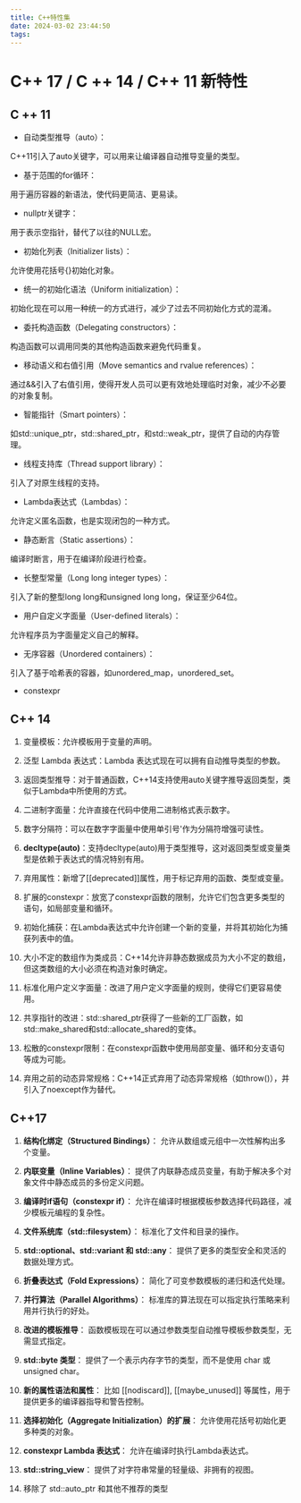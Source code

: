 ```yaml
---
title: C++特性集
date: 2024-03-02 23:44:50
tags:
---
```


# C++ 17 / C ++ 14 / C++ 11 新特性

<!-- more -->

## C ++ 11

- 自动类型推导（auto）：

C++11引入了auto关键字，可以用来让编译器自动推导变量的类型。

- 基于范围的for循环：

用于遍历容器的新语法，使代码更简洁、更易读。

- nullptr关键字：

用于表示空指针，替代了以往的NULL宏。

- 初始化列表（Initializer lists）：

允许使用花括号{}初始化对象。

- 统一的初始化语法（Uniform initialization）：

初始化现在可以用一种统一的方式进行，减少了过去不同初始化方式的混淆。

- 委托构造函数（Delegating constructors）：

构造函数可以调用同类的其他构造函数来避免代码重复。

- 移动语义和右值引用（Move semantics and rvalue references）：

通过&&引入了右值引用，使得开发人员可以更有效地处理临时对象，减少不必要的对象复制。

- 智能指针（Smart pointers）：

如std::unique_ptr，std::shared_ptr，和std::weak_ptr，提供了自动的内存管理。

- 线程支持库（Thread support library）：

引入了对原生线程的支持。

- Lambda表达式（Lambdas）：

允许定义匿名函数，也是实现闭包的一种方式。

- 静态断言（Static assertions）：

编译时断言，用于在编译阶段进行检查。

- 长整型常量（Long long integer types）：

引入了新的整型long long和unsigned long long，保证至少64位。

- 用户自定义字面量（User-defined literals）：

允许程序员为字面量定义自己的解释。

- 无序容器（Unordered containers）：

引入了基于哈希表的容器，如unordered_map，unordered_set。

- constexpr

## C++ 14

1. 变量模板：允许模板用于变量的声明。

2. 泛型 Lambda 表达式：Lambda 表达式现在可以拥有自动推导类型的参数。

3. 返回类型推导：对于普通函数，C++14支持使用auto关键字推导返回类型，类似于Lambda中所使用的方式。

4. 二进制字面量：允许直接在代码中使用二进制格式表示数字。

5. 数字分隔符：可以在数字字面量中使用单引号'作为分隔符增强可读性。

6. **decltype(auto)**：支持decltype(auto)用于类型推导，这对返回类型或变量类型是依赖于表达式的情况特别有用。

7. 弃用属性：新增了[[deprecated]]属性，用于标记弃用的函数、类型或变量。

8. 扩展的constexpr：放宽了constexpr函数的限制，允许它们包含更多类型的语句，如局部变量和循环。

9. 初始化捕获：在Lambda表达式中允许创建一个新的变量，并将其初始化为捕获列表中的值。

10. 大小不定的数组作为类成员：C++14允许非静态数据成员为大小不定的数组，但这类数组的大小必须在构造对象时确定。

11. 标准化用户定义字面量：改进了用户定义字面量的规则，使得它们更容易使用。

12. 共享指针的改进：std::shared_ptr获得了一些新的工厂函数，如std::make_shared和std::allocate_shared的变体。

13. 松散的constexpr限制：在constexpr函数中使用局部变量、循环和分支语句等成为可能。

14. 弃用之前的动态异常规格：C++14正式弃用了动态异常规格（如throw()），并引入了noexcept作为替代。

## C++17

1. **结构化绑定（Structured Bindings）**：
   允许从数组或元组中一次性解构出多个变量。

2. **内联变量（Inline Variables）**：
   提供了内联静态成员变量，有助于解决多个对象文件中静态成员的多份定义问题。

3. **编译时if语句（constexpr if）**：
   允许在编译时根据模板参数选择代码路径，减少模板元编程的复杂性。

4. **文件系统库（std::filesystem）**：
   标准化了文件和目录的操作。

5. **std::optional、std::variant 和 std::any**：
   提供了更多的类型安全和灵活的数据处理方式。

6. **折叠表达式（Fold Expressions）**：
   简化了可变参数模板的递归和迭代处理。

7. **并行算法（Parallel Algorithms）**：
   标准库的算法现在可以指定执行策略来利用并行执行的好处。

8. **改进的模板推导**：
   函数模板现在可以通过参数类型自动推导模板参数类型，无需显式指定。

9. **std::byte 类型**：
   提供了一个表示内存字节的类型，而不是使用 char 或 unsigned char。

10. **新的属性语法和属性**：
    比如 [[nodiscard]], [[maybe_unused]] 等属性，用于提供更多的编译器指导和警告控制。

11. **选择初始化（Aggregate Initialization）的扩展**：
    允许使用花括号初始化更多种类的对象。

12. **constexpr Lambda 表达式**：
    允许在编译时执行Lambda表达式。

13. **std::string_view**：
    提供了对字符串常量的轻量级、非拥有的视图。

14. 移除了 std::auto_ptr 和其他不推荐的类型